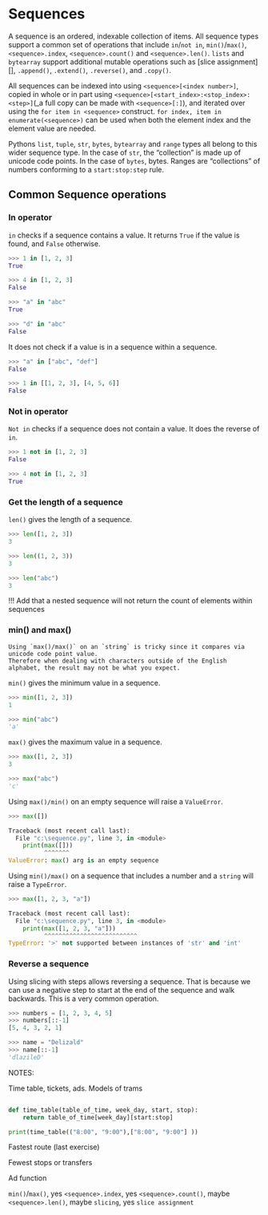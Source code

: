# Sequences

A sequence is an ordered, indexable collection of items.
All sequence types support a common set of operations that include `in`/`not in`, `min()`/`max()`, `<sequence>.index`, `<sequence>.count()` and `<sequence>.len()`.
`lists` and `bytearray` support additional mutable operations such as [slice assignment][<url ref here>], `.append()`, `.extend()`, `.reverse()`, and `.copy()`.

All sequences can be indexed into using `<sequence>[<index number>]`, copied in whole or in part using `<sequence>[<start_index>:<stop_index>:<step>]`(\_a full copy can be made with `<sequence>[:]`), and iterated over using the `for item in <sequence>` construct.
`for index, item in enumerate(<sequence>)` can be used when both the element index and the element value are needed.

Pythons `list`, `tuple`, `str`, `bytes`, `bytearray` and `range` types all belong to this wider sequence type.
In the case of `str`, the “collection” is made up of unicode code points.
In the case of `bytes`, bytes.
Ranges are “collections” of numbers conforming to a `start:stop:step` rule.

## Common Sequence operations

### In operator

`in` checks if a sequence contains a value.
It returns `True` if the value is found, and `False` otherwise.

```python
>>> 1 in [1, 2, 3]
True

>>> 4 in [1, 2, 3]
False

>>> "a" in "abc"
True

>>> "d" in "abc"
False
```

It does not check if a value is in a sequence within a sequence.

```python
>>> "a" in ["abc", "def"]
False

>>> 1 in [[1, 2, 3], [4, 5, 6]]
False
```

### Not in operator

`Not in` checks if a sequence does not contain a value.
It does the reverse of `in`.

```python
>>> 1 not in [1, 2, 3]
False

>>> 4 not in [1, 2, 3]
True
```

### Get the length of a sequence

`len()` gives the length of a sequence.

```python
>>> len([1, 2, 3])
3

>>> len((1, 2, 3))
3

>>> len("abc")
3
```

!!! Add that a nested sequence will not return the count of elements within sequences

### min() and max()

```exercism/caution
Using `max()/max()` on an `string` is tricky since it compares via unicode code point value.
Therefore when dealing with characters outside of the English alphabet, the result may not be what you expect.
```

`min()` gives the minimum value in a sequence.

```python
>>> min([1, 2, 3])
1

>>> min("abc")
'a'
```

`max()` gives the maximum value in a sequence.

```python
>>> max([1, 2, 3])
3

>>> max("abc")
'c'
```

Using `max()/min()` on an empty sequence will raise a `ValueError`.

```python
>>> max([])

Traceback (most recent call last):
  File "c:\sequence.py", line 3, in <module>
    print(max([]))
          ^^^^^^^
ValueError: max() arg is an empty sequence
```

Using `min()/max()` on a sequence that includes a number and a `string` will raise a `TypeError`.

```python
>>> max([1, 2, 3, "a"])

Traceback (most recent call last):
  File "c:\sequence.py", line 3, in <module>
    print(max([1, 2, 3, "a"]))
          ^^^^^^^^^^^^^^^^^^^^^^^^^^
TypeError: '>' not supported between instances of 'str' and 'int'
```

### Reverse a sequence

Using slicing with steps allows reversing a sequence.
That is because we can use a negative step to start at the end of the sequence and walk backwards.
This is a very common operation.

```python
>>> numbers = [1, 2, 3, 4, 5]
>>> numbers[::-1]
[5, 4, 3, 2, 1]

>>> name = "Delizald"
>>> name[::-1]
'dlazileD'
```

NOTES:

Time table, tickets, ads.
Models of trams

```python

def time_table(table_of_time, week_day, start, stop):
    return table_of_time[week_day][start:stop]

print(time_table(("8:00", "9:00"),["8:00", "9:00"] ))
```

Fastest route (last exercise)

Fewest stops or transfers

Ad function

`min()`/`max()`, yes
`<sequence>.index`, yes
`<sequence>.count()`, maybe
`<sequence>.len()`, maybe
`slicing`, yes
`slice assignment`

